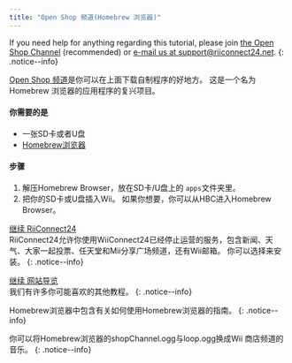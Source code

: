 ```yaml
---
title: "Open Shop 频道(Homebrew 浏览器)"
---
```


If you need help for anything regarding this tutorial, please join [the Open Shop Channel](https://discord.gg/osc) (recommended) or [e-mail us at support@riiconnect24.net](mailto:support@riiconnect24.net).
{: .notice--info}

[Open Shop 频道](https://oscwii.org/)是你可以在上面下载自制程序的好地方。 这是一个名为Homebrew 浏览器的应用程序的复兴项目。

#### 你需要的是
* 一张SD卡或者U盘
* [Homebrew浏览器](/assets/files/homebrew_browser_v0.3.9e.zip)

#### 步骤

1. 解压Homebrew Browser，放在SD卡/U盘上的 `apps`文件夹里。
2. 把你的SD卡或U盘插入Wii。 如果你想要，你可以从HBC进入Homebrew Browser。

[继续 RiiConnect24](riiconnect24)<br> RiiConnect24允许你使用WiiConnect24已经停止运营的服务，包含新闻、天气、大家一起投票、任天堂和Mii分享广场频道，还有Wii邮箱。 你可以选择来安装。
{: .notice--info}

[继续 网站导览](site-navigation)<br> 我们有许多你可能喜欢的其他教程。
{: .notice--info}

Homebrew浏览器中包含有关如何使用Homebrew浏览器的指南。
{: .notice--info}

你可以将Homebrew浏览器的shopChannel.ogg与loop.ogg换成Wii 商店频道的音乐。
{: .notice--info}
